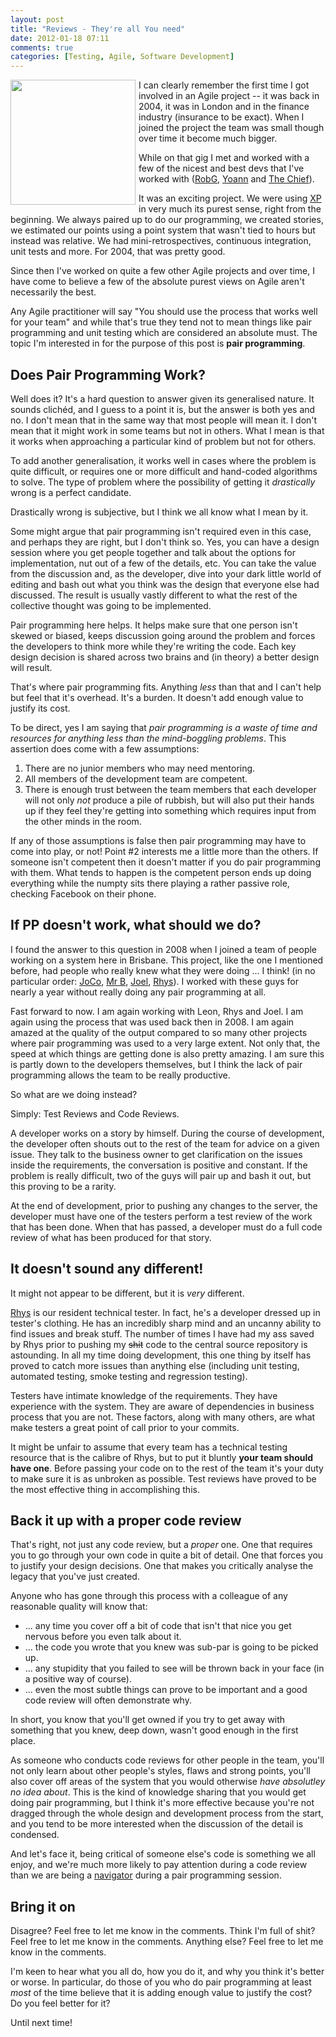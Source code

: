 ```yaml
---
layout: post
title: "Reviews - They're all You need"
date: 2012-01-18 07:11
comments: true
categories: [Testing, Agile, Software Development]
---
```

<a href="/uploads/2012/01/pair-programming.jpg" rel="lightbox"><img src="/uploads/2012/01/pair-programming.jpg" style="float:left;margin-right:5px;margin-bottom:5px;" width="200" /></a>I can clearly remember the first time I got involved in an Agile project -- it was back in 2004, it was in London and in the finance industry (insurance to be exact). When I joined the project the team was small though over time it become much bigger.

While on that gig I met and worked with a few of the nicest and best devs that I've worked with ([RobG][], [Yoann][] and [The Chief][]).

It was an exciting project. We were using [XP][] in very much its purest sense, right from the beginning. We always paired up to do our programming, we created stories, we estimated our points using a point system that wasn't tied to hours but instead was relative. We had mini-retrospectives, continuous integration, unit tests and more. For 2004, that was pretty good.

Since then I've worked on quite a few other Agile projects and over time, I have come to believe a few of the absolute purest views on Agile aren't necessarily the best.

<!--more-->

Any Agile practitioner will say "You should use the process that works well for your team" and while that's true they tend not to mean things like pair programming and unit testing which are considered an absolute must. The topic I'm interested in for the purpose of this post is **pair programming**.

Does Pair Programming Work?
---------------------------

Well does it? It's a hard question to answer given its generalised nature. It sounds clichéd, and I guess to a point it is, but the answer is both yes and no. I don't mean that in the same way that most people will mean it. I don't mean that it might work in some teams but not in others. What I mean is that it works when approaching a particular kind of problem but not for others.

To add another generalisation, it works well in cases where the problem is quite difficult, or requires one or more difficult and hand-coded algorithms to solve. The type of problem where the possibility of getting it _drastically_ wrong is a perfect candidate.

Drastically wrong is subjective, but I think we all know what I mean by it.

Some might argue that pair programming isn't required even in this case, and perhaps they are right, but I don't think so. Yes, you can have a design session where you get people together and talk about the options for implementation, nut out of a few of the details, etc. You can take the value from the discussion and, as the developer, dive into your dark little world of editing and bash out what you think was the design that everyone else had discussed. The result is usually vastly different to what the rest of the collective thought was going to be implemented.

Pair programming here helps. It helps make sure that one person isn't skewed or biased, keeps discussion going around the problem and forces the developers to think more while they're writing the code. Each key design decision is shared across two brains and (in theory) a better design will result.

That's where pair programming fits. Anything _less_ than that and I can't help but feel that it's overhead. It's a burden. It doesn't add enough value to justify its cost.

To be direct, yes I am saying that _pair programming is a waste of time and resources for anything less than the mind-boggling problems_. This assertion does come with a few assumptions:

1. There are no junior members who may need mentoring.
1. All members of the development team are competent.
1. There is enough trust between the team members that each developer will not only _not_ produce a pile of rubbish, but will also put their hands up if they feel they're getting into something which requires input from the other minds in the room.

If any of those assumptions is false then pair programming may have to come into play, or not! Point #2 interests me a little more than the others. If someone isn't competent then it doesn't matter if you do pair programming with them. What tends to happen is the competent person ends up doing everything while the numpty sits there playing a rather passive role, checking Facebook on their phone.

If PP doesn't work, what should we do?
--------------------------------------

I found the answer to this question in 2008 when I joined a team of people working on a system here in Brisbane. This project, like the one I mentioned before, had people who really knew what they were doing ... I think! (in no particular order: [JoCo][], [Mr B][], [Joel][], [Rhys][]). I worked with these guys for nearly a year without really doing any pair programming at all.

Fast forward to now. I am again working with Leon, Rhys and Joel. I am again using the process that was used back then in 2008. I am again amazed at the quality of the output compared to so many other projects where pair programming was used to a very large extent. Not only that, the speed at which things are getting done is also pretty amazing. I am sure this is partly down to the developers themselves, but I think the lack of pair programming allows the team to be really productive.

So what are we doing instead?

Simply: Test Reviews and Code Reviews.

A developer works on a story by himself. During the course of development, the developer often shouts out to the rest of the team for advice on a given issue. They talk to the business owner to get clarification on the issues inside the requirements, the conversation is positive and constant. If the problem is really difficult, two of the guys will pair up and bash it out, but this proving to be a rarity.

At the end of development, prior to pushing any changes to the server, the developer must have one of the testers perform a test review of the work that has been done. When that has passed, a developer must do a full code review of what has been produced for that story.

It doesn't sound any different!
-------------------------------

It might not appear to be different, but it is _very_ different.

[Rhys][] is our resident technical tester. In fact, he's a developer dressed up in tester's clothing. He has an incredibly sharp mind and an uncanny ability to find issues and break stuff. The number of times I have had my ass saved by Rhys prior to pushing my <del>shit</del> code to the central source repository is astounding. In all my time doing development, this one thing by itself has proved to catch more issues than anything else (including unit testing, automated testing, smoke testing and regression testing).

Testers have intimate knowledge of the requirements. They have experience with the system. They are aware of dependencies in business process that you are not. These factors, along with many others, are what make testers a great point of call prior to your commits.

It might be unfair to assume that every team has a technical testing resource that is the calibre of Rhys, but to put it bluntly **your team should have one**. Before passing your code on to the rest of the team it's your duty to make sure it is as unbroken as possible. Test reviews have proved to be the most effective thing in accomplishing this.

Back it up with a proper code review
------------------------------------

That's right, not just any code review, but a _proper_ one. One that requires you to go through your own code in quite a bit of detail. One that forces you to justify your design decisions. One that makes you critically analyse the legacy that you've just created.

Anyone who has gone through this process with a colleague of any reasonable quality will know that:

* ... any time you cover off a bit of code that isn't that nice you get nervous before you even talk about it.
* ... the code you wrote that you knew was sub-par is going to be picked up.
* ... any stupidity that you failed to see will be thrown back in your face (in a positive way of course).
* ... even the most subtle things can prove to be important and a good code review will often demonstrate why.

In short, you know that you'll get owned if you try to get away with something that you knew, deep down, wasn't good enough in the first place.

As someone who conducts code reviews for other people in the team, you'll not only learn about other people's styles, flaws and strong points, you'll also cover off areas of the system that you would otherwise _have absolutley no idea about_. This is the kind of knowledge sharing that you would get doing pair programming, but I think it's more effective because you're not dragged through the whole design and development process from the start, and you tend to be more interested when the discussion of the detail is condensed.

And let's face it, being critical of someone else's code is something we all enjoy, and we're much more likely to pay attention during a code review than we are being a [navigator][] during a pair programming session.

Bring it on
-----------

Disagree? Feel free to let me know in the comments.
Think I'm full of shit? Feel free to let me know in the comments.
Anything else? Feel free to let me know in the comments.

I'm keen to hear what you all do, how you do it, and why you think it's better or worse. In particular, do those of you who do pair programming at least _most_ of the time believe that it is adding enough value to justify the cost? Do you feel better for it?

Until next time!


[RobG]: https://twitter.com/#!/robertthegrey "Robert @ Twitter"
[Yoann]: https://twitter.com/#!/thenapoleon "Yoann @ Twitter"
[The Chief]: https://twitter.com/#!/RockThunderUK "Paul @ Twitter"
[navigator]: http://effectif.com/agile/pair-programming/be-a-better-navigator "Pair Programming Navigator"
[XP]: http://www.extremeprogramming.org/ "Extreme Programming"
[Mr B]: https://twitter.com/#!/secretGeek "Leon @ Twitter"
[Joel]: https://twitter.com/#!/joelpob "Joel @ Twitter"
[Rhys]: https://twitter.com/#!/rhysparry "Rhys @ Twitter"
[JoCo]: https://twitter.com/#!/josephcooney "Joseph @ Twitter"
